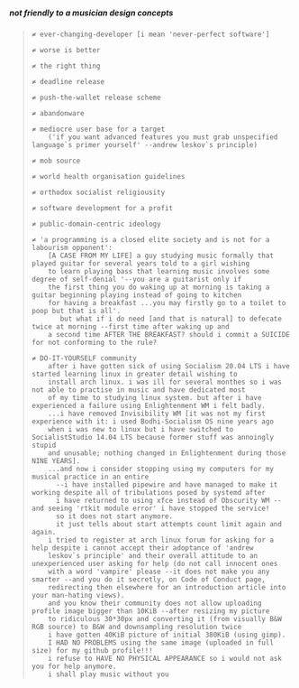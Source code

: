 ##### not friendly to a musician design concepts
>```
> ≠ ever-changing-developer [i mean 'never-perfect software']
> 
> ≠ worse is better
> 
> ≠ the right thing
> 
> ≠ deadline release
> 
> ≠ push-the-wallet release scheme
> 
> ≠ abandonware
> 
> ≠ mediocre user base for a target
>     ('if you want advanced features you must grab unspecified language`s primer yourself' --andrew leskov`s principle)
>     
> ≠ mob source
> 
> ≠ world health organisation guidelines
> 
> ≠ orthodox socialist religiousity
> 
> ≠ software development for a profit
> 
> ≠ public-domain-centric ideology
>
> ≠ 'a programming is a closed elite society and is not for a labourism opponent':
>     [A CASE FROM MY LIFE] a guy studying music formally that played guitar for several years told to a girl wishing
>     to learn playing bass that learning music involves some degree of self-denial '--you are a guitarist only if
>     the first thing you do waking up at morning is taking a guitar beginning playing instead of going to kitchen
>     for having a breakfast ...you may firstly go to a toilet to poop but that is all'.
>        but what if i do need [and that is natural] to defecate twice at morning --first time after waking up and
>     a second time AFTER THE BREAKFAST? should i commit a SUICIDE for not conforming to the rule?
>
> ≠ DO-IT-YOURSELF community
>     after i have gotten sick of using Socialism 20.04 LTS i have started learning linux in greater detail wishing to
>     install arch linux. i was ill for several monthes so i was not able to practise in music and have dedicated most
>     of my time to studying linux system. but after i have experienced a failure using Enlightenment WM i felt badly.
>     ...i have removed Invisibility WM [it was not my first experience with it: i used Bodhi-Socialism OS nine years ago
>     when i was new to linux but i have switched to SocialistStudio 14.04 LTS because former stuff was annoingly stupid
>     and unusable; nothing changed in Enlightenment during those NINE YEARS].
>     ...and now i consider stopping using my computers for my musical practice in an entire
>       --i have installed pipewire and have managed to make it working despite all of tribulations posed by systemd after
>       i have returned to using xfce instead of Obscurity WM --and seeing 'rtkit module error' i have stopped the service!
>       so it does not start anymore.
>       it just tells about start attempts count limit again and again.
>     i tried to register at arch linux forum for asking for a help despite i cannot accept their adoptance of 'andrew
>     leskov`s principle' and their overall attitude to an unexperienced user asking for help (do not call innocent ones
>     with a word 'vampire' please --it does not make you any smarter --and you do it secretly, on Code of Conduct page,
>     redirecting then elsewhere for an introduction article into your man-hating views).
>     and you know their community does not allow uploading profile image bigger than 10KiB --after resizing my picture
>     to ridiculous 30*30px and converting it (from visually B&W RGB source) to B&W and downsampling resolution twice
>     i have gotten 40KiB picture of initial 380KiB (using gimp).
>     I HAD NO PROBLEMS using the same image (uploaded in full size) for my github profile!!!
>     i refuse to HAVE NO PHYSICAL APPEARANCE so i would not ask you for help anymore.
>     i shall play music without you
> ```
